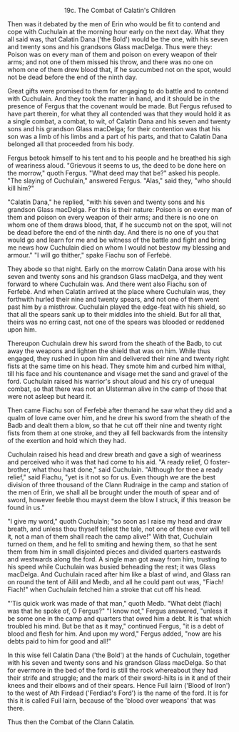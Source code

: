 <body>
 
 
 <b></b><p align="CENTER">19c. The Combat of Calatin's Children</p>
 <p>Then was it debated by the men of Erin who would be fit to contend and cope with Cuchulain at the morning hour early on the next day. What they all said was, that Calatin Dana ('the Bold') would be the one, with his seven and twenty sons and his grandsons Glass macDelga. Thus were they: Poison was on every man of them and poison on every weapon of their arms; and not one of them missed his throw, and there was no one on whom one of them drew blood that, if he succumbed not on the spot, would not be dead before the end of the ninth day. </p>
 <p>Great gifts were promised to them for engaging to do battle and to contend with Cuchulain. And they took the matter in hand, and it should be in the presence of Fergus that the covenant would be made. But Fergus refused to have part therein, for what they all contended was that they would hold it as a single combat, a combat, to wit, of Calatin Dana and his seven and twenty sons and his grandson Glass macDelga; for their contention was that his son was a limb of his limbs and a part of his parts, and that to Calatin Dana belonged all that proceeded from his body. </p>
 <p>Fergus betook himself to his tent and to his people and he breathed his sigh of weariness aloud. "Grievous it seems to us, the deed to be done here on the morrow," quoth Fergus. "What deed may that be?" asked his people. "The slaying of Cuchulain," answered Fergus. "Alas," said they, "who should kill him?" </p>
 <p>"Calatin Dana," he replied, "with his seven and twenty sons and his grandson Glass macDelga. For this is their nature: Poison is on every man of them and poison on every weapon of their arms; and there is no one on whom one of them draws blood, that, if he succumb not on the spot, will not be dead before the end of the ninth day. And there is no one of you that would go and learn for me and be witness of the battle and fight and bring me news how Cuchulain died on whom I would not bestow my blessing and armour." "I will go thither," spake Fiachu son of Ferfebè. </p>
 <p>They abode so that night. Early on the morrow Calatin Dana arose with his seven and twenty sons and his grandson Glass macDelga, and they went forward to where Cuchulain was. And there went also Fiachu son of Ferfebè. And when Calatin arrived at the place where Cuchulain was, they forthwith hurled their nine and twenty spears, and not one of them went past him by a misthrow. Cuchulain played the edge-feat with his shield, so that all the spears sank up to their middles into the shield. But for all that, theirs was no erring cast, not one of the spears was blooded or reddened upon him. </p>
 <p>Thereupon Cuchulain drew his sword from the sheath of the Badb, to cut away the weapons and lighten the shield that was on him. While thus engaged, they rushed in upon him and delivered their nine and twenty right fists at the same time on his head. They smote him and curbed him withal, till his face and his countenance and visage met the sand and gravel of the ford. Cuchulain raised his warrior's shout aloud and his cry of unequal combat, so that there was not an Ulsterman alive in the camp of those that were not asleep but heard it. </p>
 <p>Then came Fiachu son of Ferfebè after themand he saw what they did and a qualm of love came over him, and he drew his sword from the sheath of the Badb and dealt them a blow, so that he cut off their nine and twenty right fists from them at one stroke, and they all fell backwards from the intensity of the exertion and hold which they had. </p>
 <p>Cuchulain raised his head and drew breath and gave a sigh of weariness and perceived who it was that had come to his aid. "A ready relief, O foster-brother, what thou hast done," said Cuchulain. "Although for thee a ready relief," said Fiachu, "yet is it not so for us. Even though we are the best division of three thousand of the Clann Rudraige in the camp and station of the men of Erin, we shall all be brought under the mouth of spear and of sword, however feeble thou mayst deem the blow I struck, if this treason be found in us." </p>
 <p>"I give my word," quoth Cuchulain; "so soon as I raise my head and draw breath, and unless thou thyself tellest the tale, not one of these ever will tell it, not a man of them shall reach the camp alive!" With that, Cuchulain turned on them, and he fell to smiting and hewing them, so that he sent them from him in small disjointed pieces and divided quarters eastwards and westwards along the ford. A single man got away from him, trusting to his speed while Cuchulain was busied beheading the rest; it was Glass macDelga. And Cuchulain raced after him like a blast of wind, and Glass ran on round the tent of Ailil and Medb, and all he could pant out was, "Fiach! Fiach!" when Cuchulain fetched him a stroke that cut off his head. </p>
 <p>"'Tis quick work was made of that man," quoth Medb. "What debt (fíach) was that he spoke of, O Fergus?" "I know not," Fergus answered, "unless it be some one in the camp and quarters that owed him a debt. It is that which troubled his mind. But be that as it may," continued Fergus, "it is a debt of blood and flesh for him. And upon my word," Fergus added, "now are his debts paid to him for good and all!" </p>
 <p>In this wise fell Calatin Dana ('the Bold') at the hands of Cuchulain, together with his seven and twenty sons and his grandson Glass macDelga. So that for evermore in the bed of the ford is still the rock whereabout they had their strife and struggle; and the mark of their sword-hilts is in it and of their knees and their elbows and of their spears. Hence Fuil Iairn ('Blood of Iron') to the west of Ath Firdead ('Ferdiad's Ford') is the name of the ford. It is for this it is called Fuil Iairn, because of the 'blood over weapons' that was there. </p>
 <p>Thus then the Combat of the Clann Calatin. </p>
 </body>